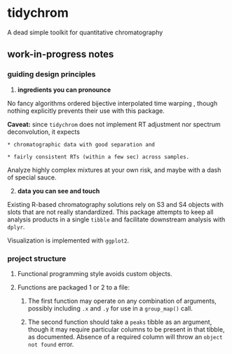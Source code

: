 # tidychrom

A dead simple toolkit for quantitative chromatography

## work-in-progress notes

### guiding design principles

1. **ingredients you can pronounce**

No fancy algorithms <cough> ordered bijective interpolated time warping </cough>, 
though nothing explicitly prevents their use with this package.

**Caveat:** since `tidychrom` does not implement RT adjustment nor spectrum
deconvolution, it expects 

	* chromatographic data with good separation and 
	
	* fairly consistent RTs (within a few sec) across samples.
	
Analyze highly complex mixtures at your own risk, and maybe with a dash of special sauce.

2. **data you can see and touch**

Existing R-based chromatography solutions rely on S3 and S4 objects with slots
that are not really standardized. This package attempts to keep all analysis
products in a single `tibble` and facilitate downstream analysis with `dplyr`.

Visualization is implemented with `ggplot2`.

### project structure

1. Functional programming style avoids custom objects.

2. Functions are packaged 1 or 2 to a file:

	1. The first function may operate on any combination of arguments, possibly 
	including `.x` and `.y` for use in a `group_map()` call.

	2. The second function should take a `peaks` tibble as an argument, though
	it may require particular columns to be present in that tibble, as documented. 
	Absence of a required column will throw an `object not found` error.